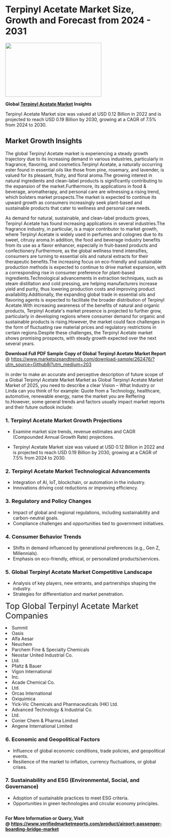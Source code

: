 <H1>Terpinyl Acetate Market Size, Growth and Forecast from 2024 - 2031</H1><img class="aligncenter size-medium wp-image-584254" src="https://thirdeyenews.in/wp-content/uploads/2024/09/Global-Market-Research-300x168.jpeg" alt="" width="300" height="168" /><p><strong>Global&nbsp;<a href="https://www.marketsizeandtrends.com/download-sample/262476/?utm_source=Github8j?utm_medium=203">Terpinyl Acetate Market</a> Insights</strong></p><p>Terpinyl Acetate Market size was valued at USD 0.12 Billion in 2022 and is projected to reach USD 0.19 Billion by 2030, growing at a CAGR of 7.5% from 2024 to 2030.</p><p><h2>Market Growth Insights</h2> <p>The global Terpinyl Acetate market is experiencing a steady growth trajectory due to its increasing demand in various industries, particularly in fragrance, flavoring, and cosmetics.Terpinyl Acetate, a naturally occurring ester found in essential oils like those from pine, rosemary, and lavender, is valued for its pleasant, fruity, and floral aroma.The growing interest in natural ingredients and clean-label products is significantly contributing to the expansion of the market.Furthermore, its applications in food & beverage, aromatherapy, and personal care are witnessing a rising trend, which bolsters market prospects.The market is expected to continue its upward growth as consumers increasingly seek plant-based and sustainable products that cater to wellness and personal care needs.</p> <p>As demand for natural, sustainable, and clean-label products grows, Terpinyl Acetate has found increasing applications in several industries.The fragrance industry, in particular, is a major contributor to market growth, where Terpinyl Acetate is widely used in perfumes and colognes due to its sweet, citrusy aroma.In addition, the food and beverage industry benefits from its use as a flavor enhancer, especially in fruit-based products and confectionery.Furthermore, as the global wellness trend intensifies, consumers are turning to essential oils and natural extracts for their therapeutic benefits.The increasing focus on eco-friendly and sustainable production methods is expected to continue to drive market expansion, with a corresponding rise in consumer preference for plant-based ingredients.Technological advancements in extraction techniques, such as steam distillation and cold pressing, are helping manufacturers increase yield and purity, thus lowering production costs and improving product availability.Additionally, the expanding global trade in essential oils and flavoring agents is expected to facilitate the broader distribution of Terpinyl Acetate.With increasing awareness of the benefits of natural and organic products, Terpinyl Acetate's market presence is projected to further grow, particularly in developing regions where consumer demand for organic and sustainable products is rising.However, the market could face challenges in the form of fluctuating raw material prices and regulatory restrictions in certain regions.Despite these challenges, the Terpinyl Acetate market shows promising prospects, with steady growth expected over the next several years.<p><span class=""><strong>Download Full PDF Sample Copy of Global Terpinyl Acetate Market Report</strong> @ <a href="https://www.marketsizeandtrends.com/download-sample/262476/?utm_source=Github8j?utm_medium=203" target="_blank">https://www.marketsizeandtrends.com/download-sample/262476/?utm_source=Github8j?utm_medium=203</a></span></p><p>In order to make an accurate and perceptive description of future scope of a Global&nbsp;Terpinyl Acetate Market Market as Global&nbsp;Terpinyl Acetate Market Market of 2025, you need to describe a clear Vision &ndash; What Industry or Linda can you think of for example: Quote from a Technology, healthcare, automotive, renewable energy, name the market you are Reffering to.However, some general trends and factors usually impact market reports and their future outlook include:</p><h3>1.&nbsp;<strong>Terpinyl Acetate Market Growth Projections</strong></h3><ul><li>Examine market size trends, revenue estimates and CAGR (Compounded Annual Growth Rate) projections.</li><li><p>Terpinyl Acetate Market size was valued at USD 0.12 Billion in 2022 and is projected to reach USD 0.19 Billion by 2030, growing at a CAGR of 7.5% from 2024 to 2030.</p></li></ul><h3>2.&nbsp;<strong>Terpinyl Acetate Market Technological Advancements</strong></h3><ul><li>Integration of AI, IoT, blockchain, or automation in the industry.</li><li>Innovations driving cost reductions or improving efficiency.</li></ul><h3>3.&nbsp;<strong>Regulatory and Policy Changes</strong></h3><ul><li>Impact of global and regional regulations, including sustainability and carbon-neutral goals.</li><li>Compliance challenges and opportunities tied to government initiatives.</li></ul><h3>4.&nbsp;<strong>Consumer Behavior Trends</strong></h3><ul><li>Shifts in demand influenced by generational preferences (e.g., Gen Z, Millennials).</li><li>Emphasis on eco-friendly, ethical, or personalized products/services.</li></ul><h3>5.&nbsp;<strong>Global Terpinyl Acetate Market Competitive Landscape</strong></h3><ul><li>Analysis of key players, new entrants, and partnerships shaping the industry.</li><li>Strategies for differentiation and market penetration.</li></ul><p data-pm-slice="1 1 []"><span style="color: inherit; font-family: inherit; font-size: 25px;">Top Global Terpinyl Acetate Market Companies</span></p><div class="" data-test-id=""><p><li>Summit</li><li> Oasis</li><li> Alfa Aesar</li><li> Neuchem</li><li> Parchem Fine & Specialty Chemicals</li><li> Neostar United Industrial Co.</li><li> Ltd.</li><li> Pfaltz & Bauer</li><li> Vigon International</li><li> Inc.</li><li> Acade Chemical Co.</li><li> Ltd.</li><li> Orcas International</li><li> Oxiquimica</li><li> Yick-Vic Chemicals and Pharmaceuticals (HK) Ltd.</li><li> Advanced Technology & Industrial Co.</li><li> Ltd.</li><li> Conier Chem & Pharma Limited</li><li> Angene International Limited</li></p></div><h3>6.&nbsp;<strong>Economic and Geopolitical Factors</strong></h3><ul><li>Influence of global economic conditions, trade policies, and geopolitical events.</li><li>Resilience of the market to inflation, currency fluctuations, or global crises.</li></ul><h3>7.&nbsp;<strong>Sustainability and ESG (Environmental, Social, and Governance)</strong></h3><ul><li>Adoption of sustainable practices to meet ESG criteria.</li><li>Opportunities in green technologies and circular economy principles.</li></ul><h2><strong style="font-size: 14px;">For More Information or Query, Visit @&nbsp;</strong><a style="background-color: #ffffff; font-size: 14px;" href="https://www.marketsizeandtrends.com/report/terpinyl-acetate-market/" target="_blank">https://www.verifiedmarketreports.com/product/airport-passenger-boarding-bridge-market</a></h2>